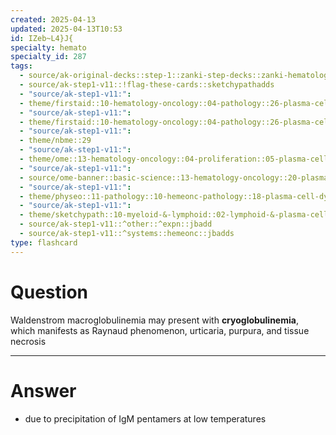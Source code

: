 ```yaml
---
created: 2025-04-13
updated: 2025-04-13T10:53
id: IZeb~L4}J{
specialty: hemato
specialty_id: 287
tags:
  - source/ak-original-decks::step-1::zanki-step-decks::zanki-hematology-&-oncology
  - source/ak-step1-v11::!flag-these-cards::sketchypathadds
  - "source/ak-step1-v11:": 
  - theme/firstaid::10-hematology-oncology::04-pathology::26-plasma-cell-dyscrasias
  - "source/ak-step1-v11:": 
  - theme/firstaid::10-hematology-oncology::04-pathology::26-plasma-cell-dyscrasias::waldenstrom-macroglobulinemia
  - "source/ak-step1-v11:": 
  - theme/nbme::29
  - "source/ak-step1-v11:": 
  - theme/ome::13-hematology-oncology::04-proliferation::05-plasma-cell-dyscrasis
  - "source/ak-step1-v11:": 
  - source/ome-banner::basic-science::13-hematology-oncology::20-plasma-cell-dyscrasias
  - "source/ak-step1-v11:": 
  - theme/physeo::11-pathology::10-hemeonc-pathology::18-plasma-cell-dyscrasias
  - "source/ak-step1-v11:": 
  - theme/sketchypath::10-myeloid-&-lymphoid::02-lymphoid-&-plasma-cell-disorders::04-plasma-cell-neoplasms
  - source/ak-step1-v11::^other::^expn::jbadd
  - source/ak-step1-v11::^systems::hemeonc::jbadds
type: flashcard
---
```


# Question
Waldenstrom macroglobulinemia may present with **cryoglobulinemia**, which manifests as Raynaud phenomenon, urticaria, purpura, and tissue necrosis

---

# Answer
* due to precipitation of IgM pentamers at low temperatures